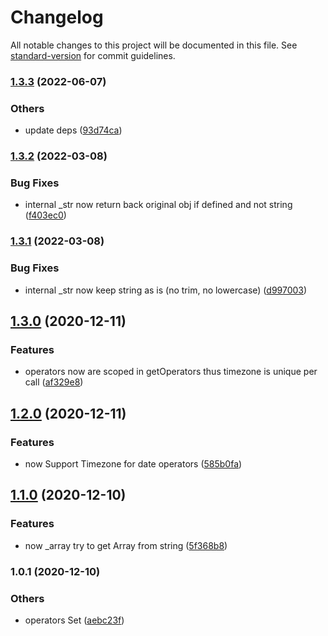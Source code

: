 # Changelog

All notable changes to this project will be documented in this file. See [standard-version](https://github.com/conventional-changelog/standard-version) for commit guidelines.

### [1.3.3](https://bitbucket.org/ttessarolo/safe-evaluate-expression/branches/compare/v1.3.2%0Dv1.3.3) (2022-06-07)


### Others

* update deps ([93d74ca](https://github.com/ttessarolo/safe-evaluate-expression/commits/93d74cafe44028ab45413b9869a76b393b369dd8))

### [1.3.2](https://bitbucket.org/ttessarolo/safe-evaluate-expression/branches/compare/v1.3.1%0Dv1.3.2) (2022-03-08)


### Bug Fixes

* internal _str now return back original obj if defined and not string ([f403ec0](https://github.com/ttessarolo/safe-evaluate-expression/commits/f403ec0779a84d1fd593ccb97caed76a0dd34d5f))

### [1.3.1](https://bitbucket.org/ttessarolo/safe-evaluate-expression/branches/compare/v1.3.0%0Dv1.3.1) (2022-03-08)


### Bug Fixes

* internal _str now keep string as is (no trim, no lowercase) ([d997003](https://github.com/ttessarolo/safe-evaluate-expression/commits/d997003a26693f53297bac176a967bb8c2a9435c))

## [1.3.0](https://bitbucket.org/ttessarolo/safe-evaluate-expression/branches/compare/v1.2.0%0Dv1.3.0) (2020-12-11)


### Features

* operators now are scoped in getOperators thus timezone is unique per call ([af329e8](https://github.com/ttessarolo/safe-evaluate-expression/commits/af329e8d8cc2c4f5eb1f5f18064d97579e90dc65))

## [1.2.0](https://bitbucket.org/ttessarolo/safe-evaluate-expression/branches/compare/v1.1.0%0Dv1.2.0) (2020-12-11)


### Features

* now Support Timezone for date operators ([585b0fa](https://github.com/ttessarolo/safe-evaluate-expression/commits/585b0fafd29b4f277f120bc39db9530013515210))

## [1.1.0](https://bitbucket.org/ttessarolo/safe-evaluate-expression/branches/compare/v1.0.1%0Dv1.1.0) (2020-12-10)


### Features

* now _array try to get Array from string ([5f368b8](https://github.com/ttessarolo/safe-evaluate-expression/commits/5f368b8fa20b79fce71b426abf6a3cb1510f02ba))

### 1.0.1 (2020-12-10)


### Others

* operators Set ([aebc23f](https://github.com/ttessarolo/safe-evaluate-expression/commits/aebc23ffaa25dd74153a42129cc00a5dc3c207e3))
